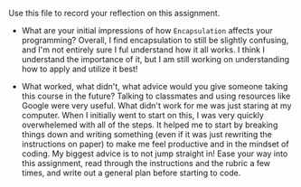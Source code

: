 Use this file to record your reflection on this assignment.

- What are your initial impressions of how `Encapsulation` affects your programming?
Overall, I find encapsulation to still be slightly confusing, and I'm not entirely sure I ful understand how it all works. I think I understand the importance of it, but I am still working on understanding how to apply and utilize it best! 

- What worked, what didn't, what advice would you give someone taking this course in the future?
Talking to classmates and using resources like Google were very useful. What didn't work for me was just staring at my computer. When I initially went to start on this, I was very quickly overwhelemed with all of the steps. It helped me to start by breaking things down and writing something (even if it was just rewriting the instructions on paper) to make me feel productive and in the mindset of coding. My biggest advice is to not jump straight in! Ease your way into this assignment, read through the instructions and the rubric a few times, and write out a general plan before starting to code. 
